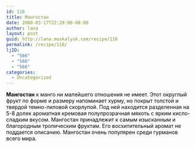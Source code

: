 ```yaml
---
id: 116
title: Мангостан
date: 2008-03-17T22:29:00-08:00
author: lana
layout: post
guid: http://lana.moskalyuk.com/recipe/116
permalink: /recipe/116/
ljID:
  - "566"
  - "566"
  - "566"
categories:
  - Uncategorized
---
```

<font color="#000000"><b>Мангостан</b> к манго ни малейшего отношения не имеет. Этот округлый фрукт по форме и размеру напоминает хурму, но покрыт толстой и твердой темно-лиловой скорлупой. Под ней находится разделенная на 5-8 долек ароматная кремовая полупрозрачная мякоть с ярким кисло-сладким вкусом. Мангостан принадлежит к самым изысканным и благородным тропическим фруктам. Его восхитительный аромат не поддается описанию. Мангостан очень популярен среди гурманов всего мира.</p> 

<p>
  <img alt="" src="http://farm3.static.flickr.com/2352/2341847445_c44d59a2e4.jpg?v=0" /></font>
</p>